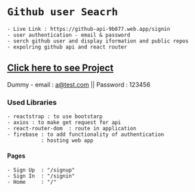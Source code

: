 # `Github user Seacrh`
    - Live Link : https://github-api-9b877.web.app/signin
    - user authentication - email & password
    - serch github user and display iformation and public repos
    - expolring github api and react router
## [Click here to see Project](https://github-api-9b877.web.app/signin)
Dummy - email : a@test.com || Password : 123456

### Used Libraries 
    - reactstrap : to use bootstarp
    - axios : to make get request for api
    - react-router-dom  : route in application
    - firebase : to add functionality of authentication
               : hosting web app

#### Pages
    - Sign Up  : "/signup"
    - Sign In  : "/signin"
    - Home     : "/"

